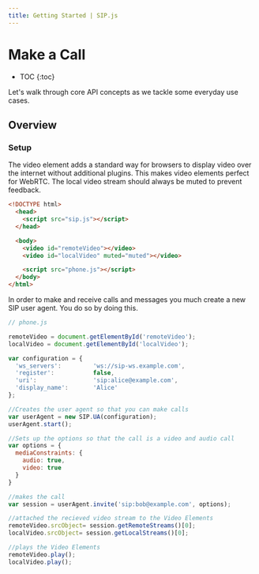 ```yaml
---
title: Getting Started | SIP.js
---
```


# Make a Call

* TOC
{:toc}

Let's walk through core API concepts as we tackle some everyday use cases.

## Overview

### Setup

The video element adds a standard way for browsers to display video over the internet without additional plugins. This makes video elements perfect for WebRTC. The local video stream should always be muted to prevent feedback.


~~~ html
<!DOCTYPE html>
  <head>
    <script src="sip.js"></script> 
  </head>

  <body>
    <video id="remoteVideo"></video>
    <video id="localVideo" muted="muted"></video>  

    <script src="phone.js"></script>
  </body>
</html>

~~~

In order to make and receive calls and messages you much create a new SIP user agent.  You do so by doing this.

~~~ javascript
// phone.js

remoteVideo = document.getElementById('remoteVideo');
localVideo = document.getElementById('localVideo');

var configuration = {
  'ws_servers':         'ws://sip-ws.example.com',
  'register':           false,
  'uri':                'sip:alice@example.com',
  'display_name':       'Alice'
};

//Creates the user agent so that you can make calls
var userAgent = new SIP.UA(configuration);
userAgent.start();

//Sets up the options so that the call is a video and audio call
var options = {
  mediaConstraints: {
    audio: true,
    video: true
  } 
}

//makes the call
var session = userAgent.invite('sip:bob@example.com', options);

//attached the recieved video stream to the Video Elements
remoteVideo.srcObject= session.getRemoteStreams()[0];
localVideo.srcObject= session.getLocalStreams()[0];

//plays the Video Elements
remoteVideo.play();
localVideo.play();


~~~



